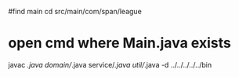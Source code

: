 
#find main
cd  src/main/com/span/league

# open cmd where  Main.java exists
javac *.java domain/*.java service/*.java util/*.java -d ../../../../../bin

